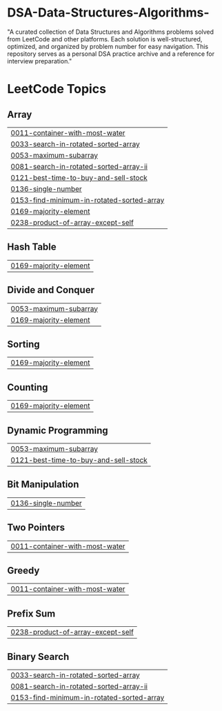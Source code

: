 # DSA-Data-Structures-Algorithms-
"A curated collection of Data Structures and Algorithms problems solved from LeetCode and other platforms. Each solution is well-structured, optimized, and organized by problem number for easy navigation. This repository serves as a personal DSA practice archive and a reference for interview preparation."

<!---LeetCode Topics Start-->
# LeetCode Topics
## Array
|  |
| ------- |
| [0011-container-with-most-water](https://github.com/mdfatehulalam/DSA-Data-Structures-Algorithms-/tree/master/0011-container-with-most-water) |
| [0033-search-in-rotated-sorted-array](https://github.com/mdfatehulalam/DSA-Data-Structures-Algorithms-/tree/master/0033-search-in-rotated-sorted-array) |
| [0053-maximum-subarray](https://github.com/mdfatehulalam/DSA-Data-Structures-Algorithms-/tree/master/0053-maximum-subarray) |
| [0081-search-in-rotated-sorted-array-ii](https://github.com/mdfatehulalam/DSA-Data-Structures-Algorithms-/tree/master/0081-search-in-rotated-sorted-array-ii) |
| [0121-best-time-to-buy-and-sell-stock](https://github.com/mdfatehulalam/DSA-Data-Structures-Algorithms-/tree/master/0121-best-time-to-buy-and-sell-stock) |
| [0136-single-number](https://github.com/mdfatehulalam/DSA-Data-Structures-Algorithms-/tree/master/0136-single-number) |
| [0153-find-minimum-in-rotated-sorted-array](https://github.com/mdfatehulalam/DSA-Data-Structures-Algorithms-/tree/master/0153-find-minimum-in-rotated-sorted-array) |
| [0169-majority-element](https://github.com/mdfatehulalam/DSA-Data-Structures-Algorithms-/tree/master/0169-majority-element) |
| [0238-product-of-array-except-self](https://github.com/mdfatehulalam/DSA-Data-Structures-Algorithms-/tree/master/0238-product-of-array-except-self) |
## Hash Table
|  |
| ------- |
| [0169-majority-element](https://github.com/mdfatehulalam/DSA-Data-Structures-Algorithms-/tree/master/0169-majority-element) |
## Divide and Conquer
|  |
| ------- |
| [0053-maximum-subarray](https://github.com/mdfatehulalam/DSA-Data-Structures-Algorithms-/tree/master/0053-maximum-subarray) |
| [0169-majority-element](https://github.com/mdfatehulalam/DSA-Data-Structures-Algorithms-/tree/master/0169-majority-element) |
## Sorting
|  |
| ------- |
| [0169-majority-element](https://github.com/mdfatehulalam/DSA-Data-Structures-Algorithms-/tree/master/0169-majority-element) |
## Counting
|  |
| ------- |
| [0169-majority-element](https://github.com/mdfatehulalam/DSA-Data-Structures-Algorithms-/tree/master/0169-majority-element) |
## Dynamic Programming
|  |
| ------- |
| [0053-maximum-subarray](https://github.com/mdfatehulalam/DSA-Data-Structures-Algorithms-/tree/master/0053-maximum-subarray) |
| [0121-best-time-to-buy-and-sell-stock](https://github.com/mdfatehulalam/DSA-Data-Structures-Algorithms-/tree/master/0121-best-time-to-buy-and-sell-stock) |
## Bit Manipulation
|  |
| ------- |
| [0136-single-number](https://github.com/mdfatehulalam/DSA-Data-Structures-Algorithms-/tree/master/0136-single-number) |
## Two Pointers
|  |
| ------- |
| [0011-container-with-most-water](https://github.com/mdfatehulalam/DSA-Data-Structures-Algorithms-/tree/master/0011-container-with-most-water) |
## Greedy
|  |
| ------- |
| [0011-container-with-most-water](https://github.com/mdfatehulalam/DSA-Data-Structures-Algorithms-/tree/master/0011-container-with-most-water) |
## Prefix Sum
|  |
| ------- |
| [0238-product-of-array-except-self](https://github.com/mdfatehulalam/DSA-Data-Structures-Algorithms-/tree/master/0238-product-of-array-except-self) |
## Binary Search
|  |
| ------- |
| [0033-search-in-rotated-sorted-array](https://github.com/mdfatehulalam/DSA-Data-Structures-Algorithms-/tree/master/0033-search-in-rotated-sorted-array) |
| [0081-search-in-rotated-sorted-array-ii](https://github.com/mdfatehulalam/DSA-Data-Structures-Algorithms-/tree/master/0081-search-in-rotated-sorted-array-ii) |
| [0153-find-minimum-in-rotated-sorted-array](https://github.com/mdfatehulalam/DSA-Data-Structures-Algorithms-/tree/master/0153-find-minimum-in-rotated-sorted-array) |
<!---LeetCode Topics End-->